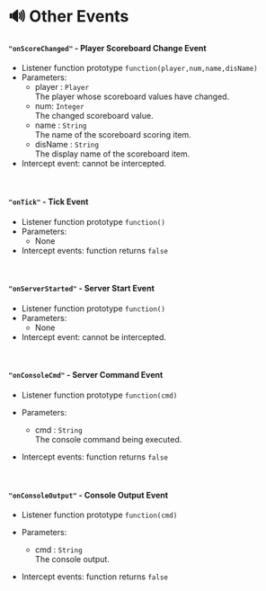 # 🔊 Other Events 

#### `"onScoreChanged"` - Player Scoreboard Change Event

- Listener function prototype
  `function(player,num,name,disName)`
- Parameters: 
  - player : `Player`  
    The player whose scoreboard values have changed.
  - num: `Integer`  
    The changed scoreboard value.
  - name : `String`  
    The name of the scoreboard scoring item.
  - disName : `String`  
    The display name of the scoreboard item.
- Intercept event: cannot be intercepted.

<br>

#### `"onTick"` - Tick Event

- Listener function prototype
  `function()`
- Parameters: 
  - None
- Intercept events: function returns `false`

<br>

#### `"onServerStarted"` - Server Start Event

- Listener function prototype
  `function()`
- Parameters: 
  - None
- Intercept event: cannot be intercepted.

<br>

#### `"onConsoleCmd"` - Server Command Event

- Listener function prototype
  `function(cmd)`
- Parameters: 
  - cmd : `String`  
    The console command being executed.

- Intercept events: function returns `false`

<br>

#### `"onConsoleOutput"` - Console Output Event

- Listener function prototype
  `function(cmd)`
- Parameters: 
  - cmd : `String`  
    The console output.

- Intercept events: function returns `false`
